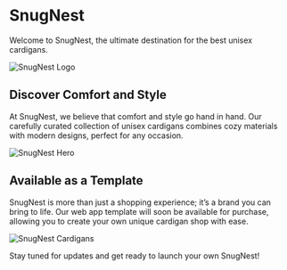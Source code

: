 # SnugNest

Welcome to SnugNest, the ultimate destination for the best unisex cardigans.

![SnugNest Logo](https://github.com/Grenish/cardigan/assets/107925840/e1cbe553-d0aa-489d-9c39-8df425126fe3)

## Discover Comfort and Style

At SnugNest, we believe that comfort and style go hand in hand. Our carefully curated collection of unisex cardigans combines cozy materials with modern designs, perfect for any occasion.

![SnugNest Hero](https://github.com/Grenish/cardigan/assets/107925840/42894acb-7ef8-4dda-a145-a58970b965ee)

## Available as a Template

SnugNest is more than just a shopping experience; it’s a brand you can bring to life. Our web app template will soon be available for purchase, allowing you to create your own unique cardigan shop with ease.

![SnugNest Cardigans](https://github.com/Grenish/cardigan/assets/107925840/993a0d16-427c-48e7-a5fe-1ed74456a66d)


Stay tuned for updates and get ready to launch your own SnugNest!
